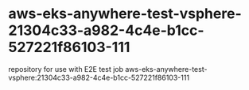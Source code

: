 # aws-eks-anywhere-test-vsphere-21304c33-a982-4c4e-b1cc-527221f86103-111
repository for use with E2E test job aws-eks-anywhere-test-vsphere:21304c33-a982-4c4e-b1cc-527221f86103-111
